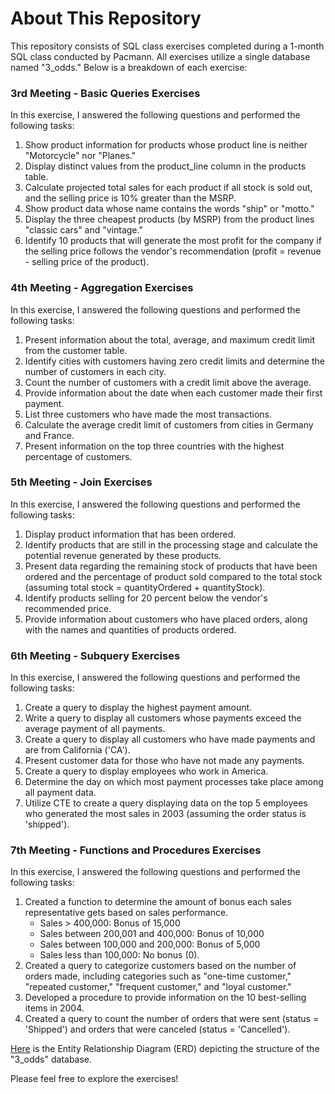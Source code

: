 # About This Repository

This repository consists of SQL class exercises completed during a 1-month SQL class conducted by Pacmann. All exercises utilize a single database named "3_odds." Below is a breakdown of each exercise:

### 3rd Meeting - Basic Queries Exercises

In this exercise, I answered the following questions and performed the following tasks:

1. Show product information for products whose product line is neither "Motorcycle" nor "Planes."
2. Display distinct values from the product_line column in the products table.
3. Calculate projected total sales for each product if all stock is sold out, and the selling price is 10% greater than the MSRP.
4. Show product data whose name contains the words "ship" or "motto."
5. Display the three cheapest products (by MSRP) from the product lines "classic cars" and "vintage."
6. Identify 10 products that will generate the most profit for the company if the selling price follows the vendor's recommendation (profit = revenue - selling price of the product).

### 4th Meeting - Aggregation Exercises

In this exercise, I answered the following questions and performed the following tasks:

1. Present information about the total, average, and maximum credit limit from the customer table.
2. Identify cities with customers having zero credit limits and determine the number of customers in each city.
3. Count the number of customers with a credit limit above the average.
4. Provide information about the date when each customer made their first payment.
5. List three customers who have made the most transactions.
6. Calculate the average credit limit of customers from cities in Germany and France.
7. Present information on the top three countries with the highest percentage of customers.

### 5th Meeting - Join Exercises

In this exercise, I answered the following questions and performed the following tasks:

1. Display product information that has been ordered.
2. Identify products that are still in the processing stage and calculate the potential revenue generated by these products.
3. Present data regarding the remaining stock of products that have been ordered and the percentage of product sold compared to the total stock (assuming total stock = quantityOrdered + quantityStock).
4. Identify products selling for 20 percent below the vendor's recommended price.
5. Provide information about customers who have placed orders, along with the names and quantities of products ordered.

### 6th Meeting - Subquery Exercises

In this exercise, I answered the following questions and performed the following tasks:

1. Create a query to display the highest payment amount.
2. Write a query to display all customers whose payments exceed the average payment of all payments.
3. Create a query to display all customers who have made payments and are from California ('CA').
4. Present customer data for those who have not made any payments.
5. Create a query to display employees who work in America.
6. Determine the day on which most payment processes take place among all payment data.
7. Utilize CTE to create a query displaying data on the top 5 employees who generated the most sales in 2003 (assuming the order status is 'shipped').

### 7th Meeting - Functions and Procedures Exercises

In this exercise, I answered the following questions and performed the following tasks:

1. Created a function to determine the amount of bonus each sales representative gets based on sales performance.
   - Sales > 400,000: Bonus of 15,000
   - Sales between 200,001 and 400,000: Bonus of 10,000
   - Sales between 100,000 and 200,000: Bonus of 5,000
   - Sales less than 100,000: No bonus (0).
2. Created a query to categorize customers based on the number of orders made, including categories such as "one-time customer," "repeated customer," "frequent customer," and "loyal customer."
3. Developed a procedure to provide information on the 10 best-selling items in 2004.
4. Created a query to count the number of orders that were sent (status = 'Shipped') and orders that were canceled (status = 'Cancelled').

[Here](3_odds_database_erd.png) is the Entity Relationship Diagram (ERD) depicting the structure of the "3_odds" database.

Please feel free to explore the exercises!
